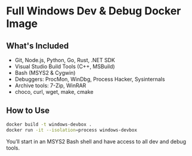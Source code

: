 # Full Windows Dev & Debug Docker Image

## What's Included

- Git, Node.js, Python, Go, Rust, .NET SDK
- Visual Studio Build Tools (C++, MSBuild)
- Bash (MSYS2 & Cygwin)
- Debuggers: ProcMon, WinDbg, Process Hacker, Sysinternals
- Archive tools: 7-Zip, WinRAR
- choco, curl, wget, make, cmake

## How to Use

```sh
docker build -t windows-devbox .
docker run -it --isolation=process windows-devbox
```

You’ll start in an MSYS2 Bash shell and have access to all dev and debug tools.